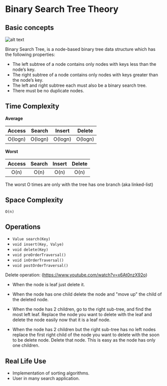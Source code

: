 # Binary Search Tree Theory


## Basic concepts

![alt text](https://upload.wikimedia.org/wikipedia/commons/thumb/d/da/Binary_search_tree.svg/288px-Binary_search_tree.svg.png "BST")

Binary Search Tree, is a node-based binary tree data structure which has the following properties:

- The left subtree of a node contains only nodes with keys less than the node’s key.
- The right subtree of a node contains only nodes with keys greater than the node’s key.
- The left and right subtree each must also be a binary search tree.
- There must be no duplicate nodes.

## Time Complexity
**Average**

| Access | Search | Insert | Delete |
|:-------:|:-------:|:-------:|:-------:|
| O(logn) |O(logn)  | O(logn) | O(logn)  |

**Worst**

| Access | Search | Insert | Delete |
|:-------:|:-------:|:-------:|:-------:|
| O(n) | O(n) | O(n) | O(n) |

The worst O times are only with the tree has one branch (aka linked-list)

## Space Complexity
`O(n)`

## Operations
- `Value search(Key)`
- `void insert(Key, Valye)`
- `void delete(Key)`
- `void preOrderTraversal()`
- `void inOrderTraversal()`
- `void postOrderTraversal()`

Delete operation: (https://www.youtube.com/watch?v=x6At0nzX92o)

- When the node is leaf just delete it.

- When the node has one child delete the node and "move up" the child
of the deleted node.

- When the node has 2 children, go to the right sub-tree, and find the most
left leaf. Replace the node you want to delete with the leaf and delete the node
easily now that it is a leaf node.

- When the node has 2 children but the right sub-tree has no left nodes replace
the first right child of the node you want to delete with the soon to be delete node.
Delete that node. This is easy as the node has only one children.

## Real Life Use

- Implementation of sorting algorithms.
- User in many search application.

